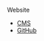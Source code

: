 <head>
    <link rel="stylesheet" type="text/css" media="all" href="/style.css">
</head>

Website

* [CMS](cms.md)
* [GitHub](github.md)